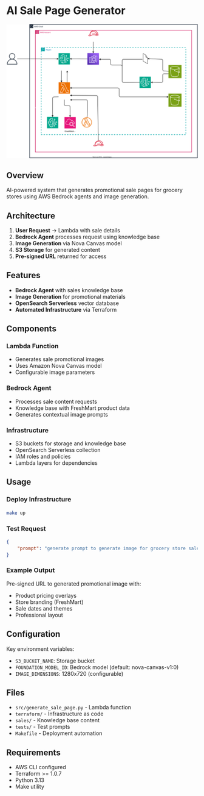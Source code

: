 # AI Sale Page Generator

![Architecture](./svg/architecture.drawio.svg)

## Overview

AI-powered system that generates promotional sale pages for grocery stores using AWS Bedrock agents and image generation.

## Architecture

1. **User Request** → Lambda with sale details
2. **Bedrock Agent** processes request using knowledge base
3. **Image Generation** via Nova Canvas model
4. **S3 Storage** for generated content
5. **Pre-signed URL** returned for access

## Features

- **Bedrock Agent** with sales knowledge base
- **Image Generation** for promotional materials
- **OpenSearch Serverless** vector database
- **Automated Infrastructure** via Terraform

## Components

### Lambda Function
- Generates sale promotional images
- Uses Amazon Nova Canvas model
- Configurable image parameters

### Bedrock Agent
- Processes sale content requests
- Knowledge base with FreshMart product data
- Generates contextual image prompts

### Infrastructure
- S3 buckets for storage and knowledge base
- OpenSearch Serverless collection
- IAM roles and policies
- Lambda layers for dependencies

## Usage

### Deploy Infrastructure
```bash
make up
```

### Test Request
```json
{
    "prompt": "generate prompt to generate image for grocery store sale"
}
```

### Example Output
Pre-signed URL to generated promotional image with:
- Product pricing overlays
- Store branding (FreshMart)
- Sale dates and themes
- Professional layout

## Configuration

Key environment variables:
- `S3_BUCKET_NAME`: Storage bucket
- `FOUNDATION_MODEL_ID`: Bedrock model (default: nova-canvas-v1:0)
- `IMAGE_DIMENSIONS`: 1280x720 (configurable)

## Files

- `src/generate_sale_page.py` - Lambda function
- `terraform/` - Infrastructure as code
- `sales/` - Knowledge base content
- `tests/` - Test prompts
- `Makefile` - Deployment automation

## Requirements

- AWS CLI configured
- Terraform >= 1.0.7
- Python 3.13
- Make utility